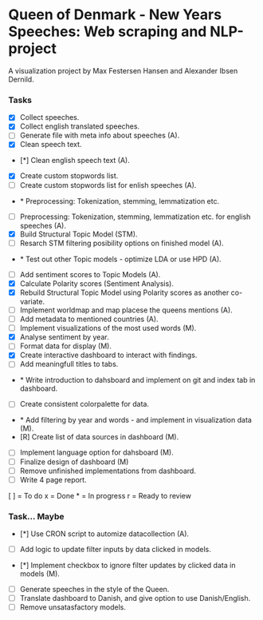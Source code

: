 # Queen of Denmark - New Years Speeches: Web scraping and NLP-project

A visualization project by Max Festersen Hansen and Alexander Ibsen Dernild.

### Tasks

- [x] Collect speeches.
- [x] Collect english translated speeches.
- [ ] Generate file with meta info about speeches (A).
- [x] Clean speech text.
- [*] Clean english speech text (A).
- [x] Create custom stopwords list.
- [ ] Create custom stopwords list for enlish speeches (A).
- \* Preprocessing: Tokenization, stemming, lemmatization etc.
- [ ] Preprocessing: Tokenization, stemming, lemmatization etc. for english speeches (A).
- [x] Build Structural Topic Model (STM).
- [ ] Resarch STM filtering posibility options on finished model (A).
- \* Test out other Topic models - optimize LDA or use HPD (A).
- [ ] Add sentiment scores to Topic Models (A).
- [x] Calculate Polarity scores (Sentiment Analysis).
- [x] Rebuild Structural Topic Model using Polarity scores as another co-variate.
- [ ] Implement worldmap and map placese the queens mentions (A).
- [ ] Add metadata to mentioned countries (A).
- [ ] Implement visualizations of the most used words (M).
- [x] Analyse sentiment by year.
- [ ] Format data for display (M).
- [x] Create interactive dashboard to interact with findings.
- [ ] Add meaningfull titles to tabs.
- \* Write introduction to dahsboard and implement on git and index tab in dashboard.
- [ ] Create consistent colorpalette for data.
- \* Add filtering by year and words - and implement in visualization data (M).
- [R] Create list of data sources in dashboard (M).
- [ ] Implement language option for dahsboard (M).
- [ ] Finalize design of dashboard (M)
- [ ] Remove unfinished implementations from dashboard.
- [ ] Write 4 page report.

[ ] = To do
x = Done
\* = In progress
r = Ready to review

### Task... Maybe
- [*] Use CRON script to automize datacollection (A).
- [ ] Add logic to update filter inputs by data clicked in models.
- [*] Implement checkbox to ignore filter updates by clicked data in models (M).
- [ ] Generate speeches in the style of the Queen.
- [ ] Translate dashboard to Danish, and give option to use Danish/English.
- [ ] Remove unsatasfactory models.